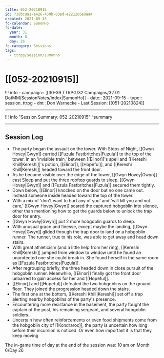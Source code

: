 ```yaml
---
title: 052-20210915
id: 738bc8a1-e426-430b-83ad-e221286e8aa4
created: 2021-09-15
fc-calendar: SumonHo
fc-date:
  year: 31
  month: 6
  day: 26
fc-category: Sessions
tags:
  - ttrpg/session/sumonho
---
```


# [[052-20210915]]

!!! info
    - campaign:: [[30-39 TTRPG/32 Campaigns/32.01 DotMM/SessionNotes/index|SumonHo]]
    - date:: 2021-09-15
    - type:: session, ttrpg
    - dm:: Don Warnecke
    - Last Session: [[051-20210824]]


---

!!! info "Session Summary: 052-20210915"
    ^summary

---

## Session Log


- The party began the assault on the tower. With Steps of Night, [[Gwyn Hovey|Gwyn]] carried [[Fuzula Fastbritches|Fuzula]] to the top of the tower. In an 'invisible train,' between [[Elinor]]'s spell and [[Kereshi Khill|Kereshi]]'s potion, [[Elinor]], [[Hopeful]], and [[Kereshi Khill|Kereshi]] headed toward the front door.
- As he became visible over the edge of the tower, [[Gwyn Hovey|Gwyn]] cast Sleep and put the three rooftop guards to sleep. [[Gwyn Hovey|Gwyn]] and [[Fuzula Fastbritches|Fuzula]] secured them tightly.
- Down below, [[Elinor]] knocked on the door but no one came out. Instead someone inside headed toward the top of the tower.
- With a mix of 'don't want to hurt any of you' and 'will kill you and not care,' [[Gwyn Hovey|Gwyn]] scared the captured hobgoblin into silence, other than mentioning how to get the guards below to unlock the trap door for entry.
- [[Gwyn Hovey|Gwyn]] put 2 more hobgoblin guards to sleep.
- With unusual grace and finesse, except maybe the landing, [[Gwyn Hovey|Gwyn]] glided through the trap door to land on a hobgoblin runner. The runner, true to his role, was able to get away and head down stairs.
- With great athleticism (and a little help from her ring), [[Kereshi Khill|Kereshi]] jumped from window to window until he found an unprotected one she could break in. She found herself in the same room as [[Fuzula Fastbritches|Fuzula]].
- After regrouping briefly, the three headed down in close pursuit of the hobgoblin runner. Meanwhile, [[Elinor]] finally got the front door unbarred to gain access for her and [[Hopeful]].
- [[Elinor]] and [[Hopeful]] defeated the two hobgoblins on the ground floor. They joined the progression headed down the stairs.
- The first one at the bottom, [[Kereshi Khill|Kereshi]] set off a trap alerting nearby hobgoblins of the party's presence.
- Encountering more resistance in the basement, the party fought the captain of the post, his remaining sergeant, and several hobgoblin soldiers.
- Uncertain how often reinforcements or even food shipments come from the hobgoblin city of [[Kondraroc]], the party is uncertain how long before their incursion is noticed. Or even how important it is that they keep moving.   

The in-game time of day at the end of the session was: 10 am on Month 6/Day 26

